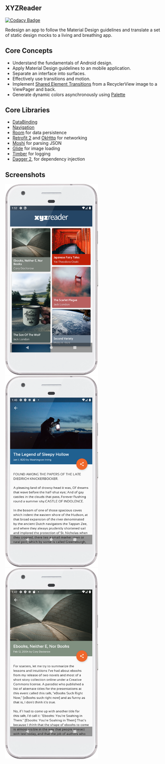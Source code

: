 ## XYZReader

[![Codacy Badge](https://api.codacy.com/project/badge/Grade/70b6641da6644e78a785d66b997dd83e)](https://app.codacy.com/manual/angela-aciobanitei/andu-kotlin-xyz-reader?utm_source=github.com&utm_medium=referral&utm_content=angela-aciobanitei/andu-kotlin-xyz-reader&utm_campaign=Badge_Grade_Dashboard)

Redesign an app to follow the Material Design guidelines and translate a set of static design mocks to a living 
and breathing app.

## Core Concepts

*   Understand the fundamentals of Android design.
*   Apply Material Design guidelines to an mobile application.
*   Separate an interface into surfaces.
*   Effectively use transitions and motion.
*   Implement [Shared Element Transitions](https://android-developers.googleblog.com/2018/02/continuous-shared-element-transitions.html) from a RecyclerView image to a ViewPager and back.
*   Generate dynamic colors asynchronously using [Palette](https://developer.android.com/reference/androidx/palette/graphics/Palette)

## Core Libraries

*   [DataBinding](https://developer.android.com/topic/libraries/data-binding/)
*   [Navigation](https://developer.android.com/guide/navigation)
*   [Room](https://developer.android.com/topic/libraries/architecture/room) for data persistence
*   [Retrofit 2](https://github.com/square/retrofit) and [OkHttp](https://github.com/square/okhttp) for networking
*   [Moshi](https://github.com/square/moshi) for parsing JSON
*   [Glide](https://github.com/bumptech/glide) for image loading
*   [Timber](https://github.com/JakeWharton/timber) for logging
*   [Dagger 2](https://github.com/google/dagger), for dependency injection  


## Screenshots

<img src="/screenshots/articles_grid.png" width="300"/> <img src="/screenshots/article_details1.png" width="300"/> 
<img src="/screenshots/article_details2.png" width="300"/> 

